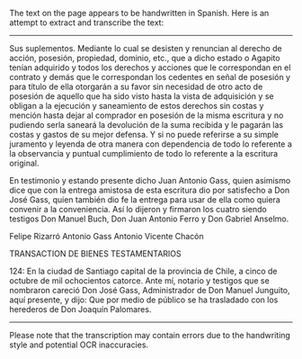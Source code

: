 The text on the page appears to be handwritten in Spanish. Here is an attempt to extract and transcribe the text:

---

Sus suplementos. Mediante lo cual se desisten y renuncian al derecho de acción, posesión, propiedad, dominio, etc., que a dicho estado o Agapito tenían adquirido y todos los derechos y acciones que le correspondan en el contrato y demás que le correspondan los cedentes en señal de posesión y para título de ella otorgarán a su favor sin necesidad de otro acto de posesión de aquello que ha sido visto hasta la vista de adquisición y se obligan a la ejecución y saneamiento de estos derechos sin costas y mención hasta dejar al comprador en posesión de la misma escritura y no pudiendo serla saneará la devolución de la suma recibida y le pagarán las costas y gastos de su mejor defensa. Y si no puede referirse a su simple juramento y leyenda de otra manera con dependencia de todo lo referente a la observancia y puntual cumplimiento de todo lo referente a la escritura original.

En testimonio y estando presente dicho Juan Antonio Gass, quien asimismo dice que con la entrega amistosa de esta escritura dio por satisfecho a Don José Gass, quien también dio fe la entrega para usar de ella como quiera convenir a la conveniencia. Así lo dijeron y firmaron los cuatro siendo testigos Don Manuel Buch, Don Juan Antonio Ferro y Don Gabriel Anselmo.

Felipe Rizarró
Antonio Gass
Antonio Vicente Chacón

TRANSACTION DE BIENES TESTAMENTARIOS

124: En la ciudad de Santiago capital de la provincia de Chile, a cinco de octubre de mil ochocientos catorce. Ante mí, notario y testigos que se nombraron careció Don José Gass, Administrador de Don Manuel Junguito, aquí presente, y dijo: Que por medio de público se ha trasladado con los herederos de Don Joaquín Palomares.

---

Please note that the transcription may contain errors due to the handwriting style and potential OCR inaccuracies.